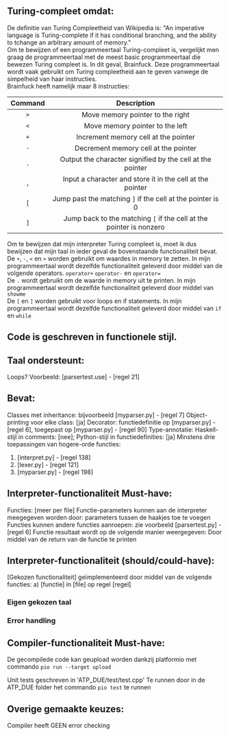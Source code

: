 ## Turing-compleet omdat:
De definitie van Turing Compleetheid van Wikipedia is: "An imperative language is Turing-complete if it has conditional branching, and the ability to tchange an arbitrary amount of memory."<br>
Om te bewijzen of een programmeertaal Turing-compleet is, vergelijkt men graag de programmeertaal met de meest basic programmeertaal die bewezen Turing compleet is. In dit geval, Brainfuck. Deze programmeertaal wordt vaak gebruikt om Turing compleetheid aan te geven vanwege de simpelheid van haar instructies. <br> 
Brainfuck heeft namelijk maar 8 instructies:<br>

| **Command**   | **Description**                     |
|:-------------:|:-----------------------------------:|
| `>`             | Move memory pointer to the right    |
| `<`             | Move memory pointer to the left     |
| `+`             | Increment memory cell at the pointer| 
| `-`             | Decrement memory cell at the pointer|
| `.`             | Output the character signified by the cell at the pointer |
| `,`             | Input a character and store it in the cell at the pointer |
| `[`             | Jump past the matching `]` if the cell at the pointer is 0 |
| `]`             | Jump back to the matching `[` if the cell at the pointer is nonzero |

Om te bewijzen dat mijn interpreter Turing compleet is, moet ik dus bewijzen dat mijn taal in ieder geval de bovenstaande functionaliteit bevat. <br>
De `+`, `-`, `<` en `>` worden gebruikt om waardes in memory te zetten. In mijn programmeertaal wordt dezelfde functionaliteit geleverd door middel van de volgende operators. `operator+` `operator-` en `operator=` <br>
De `.` wordt gebruikt om de waarde in memory uit te printen. In mijn programmeertaal wordt dezelfde functionaliteit geleverd door middel van `showme` <br>
De `[` en `]` worden gebruikt voor loops en if statements. In mijn programmeertaal wordt dezelfde functionaliteit geleverd door middel van `if` en `while`


## Code is geschreven in functionele stijl.

## Taal ondersteunt:
Loops? Voorbeeld: [parsertest.use] - [regel 21]

## Bevat: 
Classes met inheritance: bijvoorbeeld [myparser.py] - [regel 7]
Object-printing voor elke class: [ja]
Decorator: functiedefinitie op [myparser.py] - [regel 6], toegepast op [myparser.py] - [regel 90]
Type-annotatie: Haskell-stijl in comments: [nee]; Python-stijl in functiedefinities: [ja]
Minstens drie toepassingen van hogere-orde functies:
1. [interpret.py] - [regel 138]
2. [lexer.py] - [regel 121]
3. [myparser.py] - [regel 198]

## Interpreter-functionaliteit Must-have:
Functies: [meer per file]
Functie-parameters kunnen aan de interpreter meegegeven worden door: parameters tussen de haakjes toe te voegen
Functies kunnen andere functies aanroepen: zie voorbeeld [parsertest.py] - [regel 6]
Functie resultaat wordt op de volgende manier weergegeven: Door middel van de return van de functie te printen

## Interpreter-functionaliteit (should/could-have):
[Gekozen functionaliteit] geïmplementeerd door middel van de volgende functies: a) [functie] in [file] op regel [regel]
### Eigen gekozen taal
### Error handling


## Compiler-functionaliteit Must-have:
De gecompilede code kan geupload worden dankzij platformio met commando `pio run --target upload`

Unit tests geschreven in 'ATP_DUE/test/test.cpp'
Te runnen door in de ATP_DUE folder het commando `pio test` te runnen


## Overige gemaakte keuzes:
Compiler heeft GEEN error checking